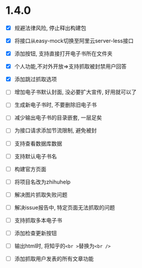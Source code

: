 #   1.4.0

-[x] 规避法律风险, 停止释出构建包


-[x] 将接口从easy-mock切换至阿里云server-less接口
-[x] 添加按钮, 支持直接打开电子书所在文件夹
-[x] 个人功能,不对外开放=>支持抓取被封禁用户回答
-[x] 添加跳过抓取选项
-[ ] 增加电子书默认封面, 没必要扩大宣传, 好用就可以了
-[ ] 生成新电子书时, 不要删除旧电子书
-[ ] 减少输出电子书的目录嵌套, 一层足矣
-[ ] 为接口请求添加节流限制, 避免被封
-[ ] 支持查看数据库数据
-[ ] 支持默认电子书名
-[ ] 构建官方页面
-[ ] 将项目名改为zhihuhelp
-[ ] 解决图片抓取失败问题
-[ ] 解决issue报告中, 特定页面无法抓取的问题
-[ ] 支持抓取多本电子书
-[ ] 添加检查更新按钮
-[ ] 输出html时, 将知乎的`<br >`替换为`<br />`
-[ ] 添加抓取用户发表的所有文章功能